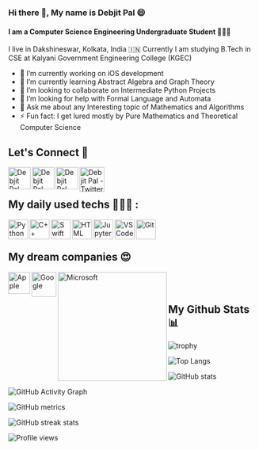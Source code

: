### Hi there 👋, My name is Debjit Pal 😄
#### I am a Computer Science Engineering Undergraduate Student 👨🏻‍💻
I live in Dakshineswar, Kolkata, India 🇮🇳
Currently I am studying B.Tech in CSE at Kalyani Government Engineering College (KGEC)
- 🔭 I’m currently working on iOS development 
- 🌱 I’m currently learning Abstract Algebra and Graph Theory 
- 👯 I’m looking to collaborate on Intermediate Python Projects
- 🤔 I’m looking for help with Formal Language and Automata 
- 💬 Ask me about any Interesting topic of Mathematics and Algorithms
- ⚡ Fun fact: I get lured mostly by Pure Mathematics and Theoretical Computer Science 
## Let's Connect 🤝

<a href="https://www.linkedin.com/in/debjit-pal-539214192">
  <img align="left" alt="Debjit Pal - LinkedIn" width="45px" src="https://upload.wikimedia.org/wikipedia/commons/thumb/e/e9/Linkedin_icon.svg/256px-Linkedin_icon.svg.png"/>
</a>
<a href="https://www.facebook.com/debjit.pal.18847">
  <img align="left" alt="Debjit Pal - Facebook" width="45px" src="https://www.vectorlogo.zone/logos/facebook/facebook-official.svg"/>
</a>
<a href="https://www.instagram.com/debjitpal5040">
  <img align="left" alt="Debjit Pal - Instagram" width="45px" src="https://www.vectorlogo.zone/logos/instagram/instagram-icon.svg"/>
</a>
<a href="https://twitter.com/debjitpal5040">
  <img align="left" alt="Debjit Pal - Twitter" width="50px" src="https://upload.wikimedia.org/wikipedia/sco/9/9f/Twitter_bird_logo_2012.svg"/>
</a>
<br><br>


## My daily used techs 👨🏻‍💻 :

<img align="left" alt="Python" width="40px" src="https://cdn.worldvectorlogo.com/logos/python-5.svg"/>
<img align="left" alt="C++" width="40px" src="https://seeklogo.com/images/C/c-logo-43CE78FF9C-seeklogo.com.png"/>
<img align="left" alt="Swift" width="40px" src="https://seeklogo.com/images/S/swift-logo-E9182990F5-seeklogo.com.png"/>
<img align="left" alt="HTML" width="40px" src="https://seeklogo.com/images/H/html5-without-wordmark-color-logo-14D252D878-seeklogo.com.png"/>
<img align="left" alt="Jupyter-Notebook" width="40px" src="https://seeklogo.com/images/J/jupyter-logo-A91705F539-seeklogo.com.png"/>
<img align="left" alt="VSCode" width="40px" src="https://seeklogo.com/images/V/visual-studio-code-logo-449D71944F-seeklogo.com.png"/>
<img align="left" alt="Git" width="40px" src="https://seeklogo.com/images/G/git-logo-CD8D6F1C09-seeklogo.com.png"/>
<br><br>


## My dream companies 😍

<img align="left" alt="Apple" width="44px" src="https://seeklogo.com/images/A/Apple-logo-4DC2B05F7D-seeklogo.com.png"/>
<img align="left" alt="Google" width="50px" src="https://seeklogo.com/images/G/google-2015-logo-65BBD07B01-seeklogo.com.png"/>
<img align="left" alt="Microsoft" width="220px" src="https://seeklogo.com/images/M/microsoft-logo-B5C9E49146-seeklogo.com.png"/>
<br><br>

## My Github Stats 📊

![trophy](https://github-profile-trophy.vercel.app/?username=debjitpal5040)

![Top Langs](https://github-readme-stats.vercel.app/api/top-langs/?username=debjitpal5040&theme=radical&layout=compact)

![GitHub stats](https://github-readme-stats.vercel.app/api?username=debjitpal5040&show_icons=true&theme=radical)  

![GitHub Activity Graph](https://activity-graph.herokuapp.com/graph?username=debjitpal5040)  

![GitHub metrics](https://metrics.lecoq.io/debjitpal5040)  

![GitHub streak stats](https://github-readme-streak-stats.herokuapp.com/?user=debjitpal5040&theme=radical)  

![Profile views](https://gpvc.arturio.dev/debjitpal5040)  
